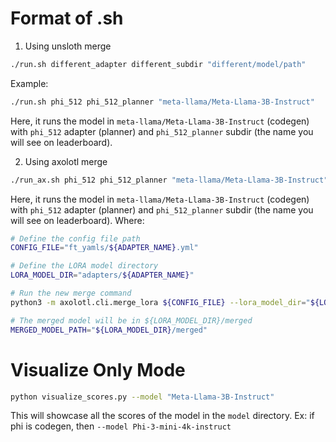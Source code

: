 # Format of .sh
1. Using unsloth merge
```bash
./run.sh different_adapter different_subdir "different/model/path"
```
Example:
```bash
./run.sh phi_512 phi_512_planner "meta-llama/Meta-Llama-3B-Instruct"
```
Here, it runs the model in `meta-llama/Meta-Llama-3B-Instruct` (codegen) with `phi_512` adapter (planner) and `phi_512_planner` subdir (the name you will see on leaderboard).

2. Using axolotl merge
```bash
./run_ax.sh phi_512 phi_512_planner "meta-llama/Meta-Llama-3B-Instruct"
```
Here, it runs the model in `meta-llama/Meta-Llama-3B-Instruct` (codegen) with `phi_512` adapter (planner) and `phi_512_planner` subdir (the name you will see on leaderboard).
Where:
```bash
# Define the config file path
CONFIG_FILE="ft_yamls/${ADAPTER_NAME}.yml"

# Define the LORA model directory
LORA_MODEL_DIR="adapters/${ADAPTER_NAME}"

# Run the new merge command
python3 -m axolotl.cli.merge_lora ${CONFIG_FILE} --lora_model_dir="${LORA_MODEL_DIR}"

# The merged model will be in ${LORA_MODEL_DIR}/merged
MERGED_MODEL_PATH="${LORA_MODEL_DIR}/merged"
```

# Visualize Only Mode
```bash
python visualize_scores.py --model "Meta-Llama-3B-Instruct"
```
This will showcase all the scores of the model in the `model` directory. Ex: if phi is codegen, then ```--model Phi-3-mini-4k-instruct```